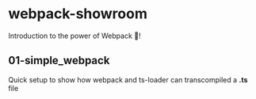 # webpack-showroom
Introduction to the power of Webpack 🚀!


## 01-simple_webpack
Quick setup to show how webpack and ts-loader can transcompiled a **.ts** file
